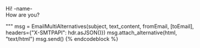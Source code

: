 Hi! -name-  
 How are you?  

""" msg = EmailMultiAlternatives(subject, text\_content, fromEmail,
[toEmail], headers={"X-SMTPAPI": hdr.asJSON()})
msg.attach\_alternative(html, "text/html") msg.send() {% endcodeblock %}
